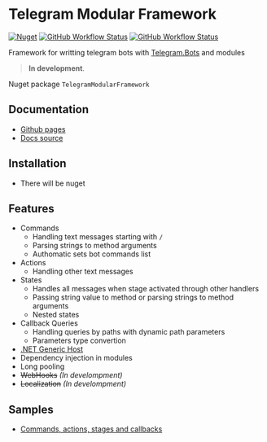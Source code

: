 # Telegram Modular Framework
[![Nuget](https://img.shields.io/nuget/v/TelegramModularFramework)](https://www.nuget.org/packages/TelegramModularFramework/)
[![GitHub Workflow Status](https://img.shields.io/github/workflow/status/Neisvestney/TelegramModularFramework/Docs?label=docs)](https://neisvestney.github.io/TelegramModularFramework/)
[![GitHub Workflow Status](https://img.shields.io/github/workflow/status/Neisvestney/TelegramModularFramework/Publish?label=publish)](https://github.com/Neisvestney/TelegramModularFramework/actions/workflows/publish.yaml)

Framework for writting telegram bots with [Telegram.Bots](https://github.com/TelegramBots) and modules
> **In development**.

Nuget package `TelegramModularFramework`

## Documentation
- [Github pages](https://neisvestney.github.io/TelegramModularFramework/)
- [Docs source](https://github.com/Neisvestney/TelegramModularFramework/tree/master/docs)
## Installation
- There will be nuget
## Features
- Commands
  - Handling text messages starting with `/`
  - Parsing strings to method arguments
  - Authomatic sets bot commands list
- Actions
  - Handling other text messages
- States
  - Handles all messages when stage activated through other handlers 
  - Passing string value to method or parsing strings to method arguments
  - Nested states
- Callback Queries
  - Handling queries by paths with dynamic path parameters
  - Parameters type convertion
- [.NET Generic Host](https://learn.microsoft.com/en-us/dotnet/core/extensions/generic-host)
- Dependency injection in modules
- Long pooling
- ~~WebHooks~~ _(In develompment)_
- ~~Localization~~ _(In develompment)_
## Samples
- [Commands, actions, stages and callbacks](https://github.com/Neisvestney/TelegramModularFramework/tree/master/samples/TelegramModularFramework.Sample)